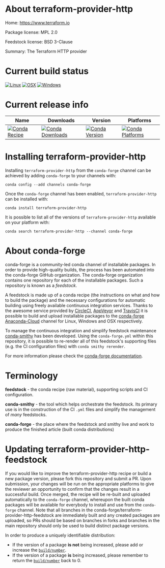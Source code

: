 About terraform-provider-http
=============================

Home: https://www.terraform.io

Package license: MPL 2.0

Feedstock license: BSD 3-Clause

Summary: The Terraform HTTP provider



Current build status
====================

[![Linux](https://img.shields.io/circleci/project/github/conda-forge/terraform-provider-http-feedstock/master.svg?label=Linux)](https://circleci.com/gh/conda-forge/terraform-provider-http-feedstock)
[![OSX](https://img.shields.io/travis/conda-forge/terraform-provider-http-feedstock/master.svg?label=macOS)](https://travis-ci.org/conda-forge/terraform-provider-http-feedstock)
[![Windows](https://img.shields.io/appveyor/ci/conda-forge/terraform-provider-http-feedstock/master.svg?label=Windows)](https://ci.appveyor.com/project/conda-forge/terraform-provider-http-feedstock/branch/master)

Current release info
====================

| Name | Downloads | Version | Platforms |
| --- | --- | --- | --- |
| [![Conda Recipe](https://img.shields.io/badge/recipe-terraform--provider--http-green.svg)](https://anaconda.org/conda-forge/terraform-provider-http) | [![Conda Downloads](https://img.shields.io/conda/dn/conda-forge/terraform-provider-http.svg)](https://anaconda.org/conda-forge/terraform-provider-http) | [![Conda Version](https://img.shields.io/conda/vn/conda-forge/terraform-provider-http.svg)](https://anaconda.org/conda-forge/terraform-provider-http) | [![Conda Platforms](https://img.shields.io/conda/pn/conda-forge/terraform-provider-http.svg)](https://anaconda.org/conda-forge/terraform-provider-http) |

Installing terraform-provider-http
==================================

Installing `terraform-provider-http` from the `conda-forge` channel can be achieved by adding `conda-forge` to your channels with:

```
conda config --add channels conda-forge
```

Once the `conda-forge` channel has been enabled, `terraform-provider-http` can be installed with:

```
conda install terraform-provider-http
```

It is possible to list all of the versions of `terraform-provider-http` available on your platform with:

```
conda search terraform-provider-http --channel conda-forge
```


About conda-forge
=================

conda-forge is a community-led conda channel of installable packages.
In order to provide high-quality builds, the process has been automated into the
conda-forge GitHub organization. The conda-forge organization contains one repository
for each of the installable packages. Such a repository is known as a *feedstock*.

A feedstock is made up of a conda recipe (the instructions on what and how to build
the package) and the necessary configurations for automatic building using freely
available continuous integration services. Thanks to the awesome service provided by
[CircleCI](https://circleci.com/), [AppVeyor](https://www.appveyor.com/)
and [TravisCI](https://travis-ci.org/) it is possible to build and upload installable
packages to the [conda-forge](https://anaconda.org/conda-forge)
[Anaconda-Cloud](https://anaconda.org/) channel for Linux, Windows and OSX respectively.

To manage the continuous integration and simplify feedstock maintenance
[conda-smithy](https://github.com/conda-forge/conda-smithy) has been developed.
Using the ``conda-forge.yml`` within this repository, it is possible to re-render all of
this feedstock's supporting files (e.g. the CI configuration files) with ``conda smithy rerender``.

For more information please check the [conda-forge documentation](https://conda-forge.org/docs/).

Terminology
===========

**feedstock** - the conda recipe (raw material), supporting scripts and CI configuration.

**conda-smithy** - the tool which helps orchestrate the feedstock.
                   Its primary use is in the construction of the CI ``.yml`` files
                   and simplify the management of *many* feedstocks.

**conda-forge** - the place where the feedstock and smithy live and work to
                  produce the finished article (built conda distributions)


Updating terraform-provider-http-feedstock
==========================================

If you would like to improve the terraform-provider-http recipe or build a new
package version, please fork this repository and submit a PR. Upon submission,
your changes will be run on the appropriate platforms to give the reviewer an
opportunity to confirm that the changes result in a successful build. Once
merged, the recipe will be re-built and uploaded automatically to the
`conda-forge` channel, whereupon the built conda packages will be available for
everybody to install and use from the `conda-forge` channel.
Note that all branches in the conda-forge/terraform-provider-http-feedstock are
immediately built and any created packages are uploaded, so PRs should be based
on branches in forks and branches in the main repository should only be used to
build distinct package versions.

In order to produce a uniquely identifiable distribution:
 * If the version of a package **is not** being increased, please add or increase
   the [``build/number``](https://conda.io/docs/user-guide/tasks/build-packages/define-metadata.html#build-number-and-string).
 * If the version of a package **is** being increased, please remember to return
   the [``build/number``](https://conda.io/docs/user-guide/tasks/build-packages/define-metadata.html#build-number-and-string)
   back to 0.
